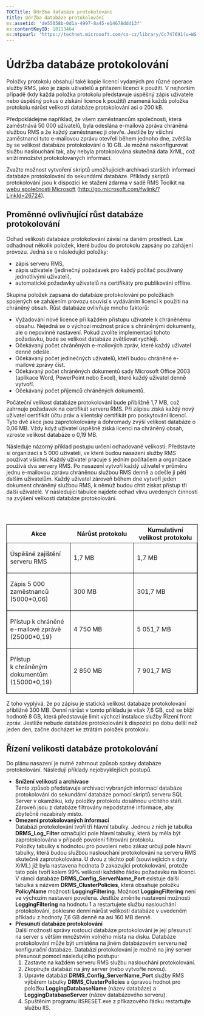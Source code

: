 ```yaml
---
TOCTitle: Údržba databáze protokolování
Title: Údržba databáze protokolování
ms:assetid: 'de55058b-0d1a-4997-8a45-e14678ddd13f'
ms:contentKeyID: 18113464
ms:mtpsurl: 'https://technet.microsoft.com/cs-cz/library/Cc747691(v=WS.10)'
---
```


Údržba databáze protokolování
=============================

Položky protokolu obsahují také kopie licencí vydaných pro různé operace služby RMS, jako je zápis uživatelů a přiřazení licencí k použití. V nejhorším případě (kdy každá položka protokolu představuje úspěšný zápis uživatele nebo úspěšný pokus o získání licence k použití) znamená každá položka protokolu nárůst velikosti databáze protokolování asi o 200 kB.

Předpokládejme například, že všem zaměstnancům společnosti, která zaměstnává 50 000 uživatelů, byla odeslána e-mailová zpráva chráněná službou RMS a že každý zaměstnanec ji otevře. Jestliže by všichni zaměstnanci tuto e-mailovou zprávu otevřeli během jednoho dne, zvětšila by se velikost databáze protokolování o 10 GB. Je možné nakonfigurovat službu naslouchání tak, aby nebyla protokolována skutečná data XrML, což sníží množství protokolovaných informací.

Zvažte možnost vytvoření skriptů umožňujících archivaci starších informací databáze protokolování do sekundární databáze. Příklady skriptů protokolování jsou k dispozici ke stažení zdarma v sadě RMS Toolkit na [webu společnosti Microsoft](http://go.microsoft.com/fwlink/?linkid=26724) (http://go.microsoft.com/fwlink/?LinkId=26724).

Proměnné ovlivňující růst databáze protokolování
------------------------------------------------

Odhad velikosti databáze protokolování závisí na daném prostředí. Lze odhadnout několik položek, které budou do protokolu zapsány po zahájení provozu. Jedná se o následující položky:

-   zápis serveru RMS,
-   zápis uživatele (jedinečný požadavek pro každý počítač používaný jednotlivými uživateli),
-   automatické požadavky uživatelů na certifikáty pro publikování offline.

Skupina položek zapsaná do databáze protokolování po položkách spojených se zahájením provozu souvisí s vydáváním licencí k použití na chráněný obsah. Růst databáze ovlivňuje mnoho faktorů:

-   Vyžadování nové licence při každém přístupu uživatele k chráněnému obsahu. Nejedná se o výchozí možnost práce s chráněnými dokumenty, ale o nepovinné nastavení. Pokud zvolíte implementaci tohoto požadavku, bude se velikost databáze zvětšovat rychleji.
-   Očekávaný počet chráněných e-mailových zpráv, které každý uživatel denně odešle.
-   Očekávaný počet jedinečných uživatelů, kteří budou chráněné e-mailové zprávy číst.
-   Očekávaný počet chráněných dokumentů sady Microsoft Office 2003 (aplikace Word, PowerPoint nebo Excel), které každý uživatel denně vytvoří.
-   Očekávaný počet příjemců chráněných dokumentů.

Počáteční velikost databáze protokolování bude přibližně 1,7 MB, což zahrnuje požadavek na certifikát serveru RMS. Při zápisu získá každý nový uživatel certifikát účtu práv a klientský certifikát pro poskytování licencí. Tyto dvě akce jsou zaprotokolovány a dohromady zvýší velikost databáze o 0,06 MB. Vždy když uživatel úspěšně získá licenci na chráněný obsah, vzroste velikost databáze o 0,19 MB.

Následuje názorný příklad postupu určení odhadované velikosti: Představte si organizaci s 5 000 uživateli, ve které budou nasazení služby RMS používat všichni. Každý uživatel pracuje s jedním počítačem a organizace používá dva servery RMS. Po nasazení vytvoří každý uživatel v průměru jednu e-mailovou zprávu chráněnou službou RMS denně a odešle ji pěti dalším uživatelům. Každý uživatel zároveň během dne vytvoří jeden dokument chráněný službou RMS, k němuž budou chtít získat přístup tři další uživatelé. V následující tabulce najdete odhad vlivu uvedených činností na zvýšení velikosti databáze protokolování.

###  

<p> </p>
<table style="border:1px solid black;">
<colgroup>
<col width="33%" />
<col width="33%" />
<col width="33%" />
</colgroup>
<thead>
<tr class="header">
<th>Akce</th>
<th>Nárůst protokolu</th>
<th>Kumulativní velikost protokolu</th>
</tr>
</thead>
<tbody>
<tr class="odd">
<td style="border:1px solid black;"><p>Úspěšné zajištění serveru RMS</p></td>
<td style="border:1px solid black;"><p>1,7 MB</p></td>
<td style="border:1px solid black;"><p>1,7 MB</p></td>
</tr>  
<tr class="even">
<td style="border:1px solid black;"><p>Zápis 5 000 zaměstnanců (5000*0,06)</p></td>
<td style="border:1px solid black;"><p>300 MB</p></td>
<td style="border:1px solid black;"><p>301,7 MB</p></td>
</tr>  
<tr class="odd">
<td style="border:1px solid black;"><p>Přístup k chráněné e-mailové zprávě (25000*0,19)</p></td>
<td style="border:1px solid black;"><p>4 750 MB</p></td>
<td style="border:1px solid black;"><p>5 051,7 MB</p></td>
</tr>  
<tr class="even">
<td style="border:1px solid black;"><p>Přístup k chráněným dokumentům (15000*0,19)</p></td>
<td style="border:1px solid black;"><p>2 850 MB</p></td>
<td style="border:1px solid black;"><p>7 901,7 MB</p></td>
</tr>  
</tbody>  
</table>
  
Z toho vyplývá, že po zápisu je statická velikost databáze protokolování přibližně 300 MB. Denní nárůst v tomto příkladu je však 7,6 GB, což se blíží hodnotě 8 GB, která představuje limit výchozí instalace služby Řízení front zpráv. Jestliže nebude databáze protokolování k dispozici po dobu delší než jeden den, začne docházet ke ztrátám položek protokolu.
  
Řízení velikosti databáze protokolování  
---------------------------------------
  
Do plánu nasazení je nutné zahrnout způsob správy databáze protokolování. Následují příklady nejobvyklejších postupů.
  
-   **Snížení velikosti a archivace**  
    Tento způsob představuje archivaci vybraných informací databáze protokolování do sekundární databáze pomocí skriptů serveru SQL Server v okamžiku, kdy položky protokolu dosáhnou určitého stáří. Zároveň jsou z databáze filtrovány nepodstatné informace, aby zbytečně nezabíraly místo.  
-   **Omezení protokolovaných informací**  
    Databázi protokolování tvoří tři hlavní tabulky. Jednou z nich je tabulka **DRMS\_Log\_Filter** označující pole hlavní tabulky, která by měla být zaprotokolována v případě povolení filtrování protokolu.  
    Položky tabulky s hodnotou pro povolení nebo zákaz určují pole hlavní tabulky, která budou službou naslouchání protokolování na serveru RMS skutečně zaprotokolována. U dvou z těchto polí (souvisejících s daty XrML) již byla nastavena hodnota 0 zakazující protokolování, protože tato pole tvoří kolem 99% velikosti každého řádku požadavku na licenci.  
    V rámci databáze **DRMS\_Config\_ServerName\_Port** existuje další tabulka s názvem **DRMS\_ClusterPolicies**, která obsahuje položku **PolicyName** možnosti **LoggingFiltering**. Možnost **LoggingFiltering** není ve výchozím nastavení povolena. Jestliže změníte nastavení možnosti **LoggingFiltering** na hodnotu 1 a restartujete službu naslouchání protokolování, poklesne denní nárůst velikosti databáze v uvedeném příkladu z hodnoty 7,6 GB denně na asi 160 MB denně.  
-   **Přesunutí databáze protokolování**  
    Další možností správy rostoucí databáze protokolování je její přesunutí na server s větším množstvím volného místa na disku. Databáze protokolování může být umístěna na jiném databázovém serveru než konfigurační databáze. Databází protokolování je možné na jiný server přesunout pomocí následujícího postupu:  
    1.  Zastavte na každém serveru RMS službu naslouchání protokolování.  
    2.  Zkopírujte databázi na jiný server (nebo vytvořte novou).  
    3.  Upravte databázi **DRMS\_Config\_ServerName\_Port** služby RMS výběrem tabulky **DRMS\_ClusterPolicies** a úpravou hodnot pro položku **LoggingDatabaseName** (název databáze) a **LoggingDatabaseServer** (název databázového serveru).  
    4.  Spuštěním programu IISRESET.exe z příkazového řádku restartujte službu IIS.
